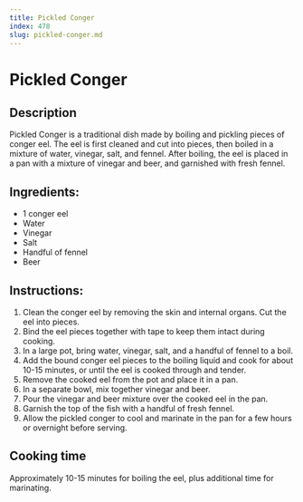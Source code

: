 ```yaml
---
title: Pickled Conger
index: 478
slug: pickled-conger.md
---
```


# Pickled Conger

## Description
Pickled Conger is a traditional dish made by boiling and pickling pieces of conger eel. The eel is first cleaned and cut into pieces, then boiled in a mixture of water, vinegar, salt, and fennel. After boiling, the eel is placed in a pan with a mixture of vinegar and beer, and garnished with fresh fennel.

## Ingredients:
- 1 conger eel
- Water
- Vinegar
- Salt
- Handful of fennel
- Beer

## Instructions:
1. Clean the conger eel by removing the skin and internal organs. Cut the eel into pieces.
2. Bind the eel pieces together with tape to keep them intact during cooking.
3. In a large pot, bring water, vinegar, salt, and a handful of fennel to a boil.
4. Add the bound conger eel pieces to the boiling liquid and cook for about 10-15 minutes, or until the eel is cooked through and tender.
5. Remove the cooked eel from the pot and place it in a pan.
6. In a separate bowl, mix together vinegar and beer.
7. Pour the vinegar and beer mixture over the cooked eel in the pan.
8. Garnish the top of the fish with a handful of fresh fennel.
9. Allow the pickled conger to cool and marinate in the pan for a few hours or overnight before serving.

## Cooking time
Approximately 10-15 minutes for boiling the eel, plus additional time for marinating.